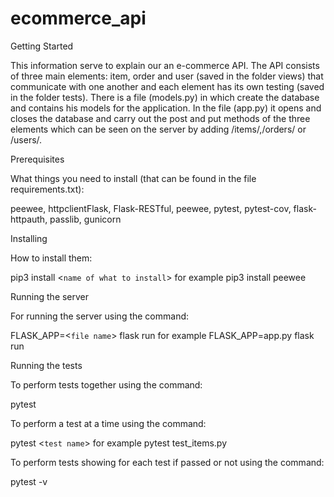 # ecommerce_api
Getting Started

 This information serve to explain our an e-commerce API. The API consists of three main elements: item, order and user (saved in the folder views) that communicate with one another and each element has its own testing (saved in the folder tests). There is a file (models.py) in which create the database and contains his models for the application. In the file (app.py) it opens and closes the database and carry out the post and put methods of the three elements which can be seen on the server by adding /items/,/orders/ or /users/. 

Prerequisites
 
 What things you need to install (that can be found in the file requirements.txt):
 
 peewee, httpclientFlask, Flask-RESTful, peewee, pytest, pytest-cov, flask-httpauth, passlib, gunicorn
 
Installing

 How to install them:

 pip3 install <`name of what to install`> for example pip3 install peewee

Running the server

 For running the server using the command:

  FLASK_APP=<`file name`> flask run for example FLASK_APP=app.py flask run

Running the tests

 To perform tests together using the command:
 
  pytest

 To perform a test at a time using the command:

  pytest <`test name`> for example pytest test_items.py

 To perform tests showing for each test if passed or not using the command:

  pytest -v
